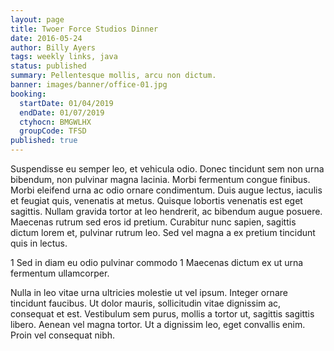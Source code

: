 ```yaml
---
layout: page
title: Twoer Force Studios Dinner
date: 2016-05-24
author: Billy Ayers
tags: weekly links, java
status: published
summary: Pellentesque mollis, arcu non dictum.
banner: images/banner/office-01.jpg
booking:
  startDate: 01/04/2019
  endDate: 01/07/2019
  ctyhocn: BMGWLHX
  groupCode: TFSD
published: true
---
```

Suspendisse eu semper leo, et vehicula odio. Donec tincidunt sem non urna bibendum, non pulvinar magna lacinia. Morbi fermentum congue finibus. Morbi eleifend urna ac odio ornare condimentum. Duis augue lectus, iaculis et feugiat quis, venenatis at metus. Quisque lobortis venenatis est eget sagittis. Nullam gravida tortor at leo hendrerit, ac bibendum augue posuere. Maecenas rutrum sed eros id pretium. Curabitur nunc sapien, sagittis dictum lorem et, pulvinar rutrum leo. Sed vel magna a ex pretium tincidunt quis in lectus.

1 Sed in diam eu odio pulvinar commodo
1 Maecenas dictum ex ut urna fermentum ullamcorper.

Nulla in leo vitae urna ultricies molestie ut vel ipsum. Integer ornare tincidunt faucibus. Ut dolor mauris, sollicitudin vitae dignissim ac, consequat et est. Vestibulum sem purus, mollis a tortor ut, sagittis sagittis libero. Aenean vel magna tortor. Ut a dignissim leo, eget convallis enim. Proin vel consequat nibh.

